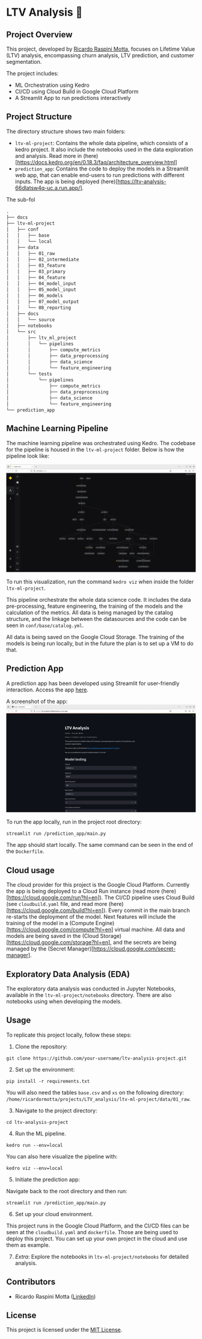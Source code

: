 # LTV Analysis 💸

## Project Overview

This project, developed by [Ricardo Raspini Motta](linkedin.com/in/ricardormotta), focuses on Lifetime Value (LTV) analysis, encompassing churn analysis, LTV prediction, and customer segmentation.

The project includes:
- ML Orchestration using Kedro
- CI/CD using Cloud Build in Google Cloud Platform
- A Streamlit App to run predictions interactively


## Project Structure

The directory structure shows two main folders:
- `ltv-ml-project`: Contains the whole data pipeline, which consists of a kedro project. It also include the notebooks used in the data exploration and analysis. Read more in (here)[https://docs.kedro.org/en/0.18.3/faq/architecture_overview.html]
- `prediction_app`: Contains the code to deploy the models in a Streamlit web app, that can enable end-users to run predictions with different inputs.   The app is being deployed (here)[https://ltv-analysis-66dlatsw4q-uc.a.run.app/]. 

The sub-fol

```
.
├── docs
├── ltv-ml-project
│   ├── conf
│   │   ├── base
│   │   └── local
│   ├── data
│   │   ├── 01_raw
│   │   ├── 02_intermediate
│   │   ├── 03_feature
│   │   ├── 03_primary
│   │   ├── 04_feature
│   │   ├── 04_model_input
│   │   ├── 05_model_input
│   │   ├── 06_models
│   │   ├── 07_model_output
│   │   └── 08_reporting
│   ├── docs
│   │   └── source
│   ├── notebooks
│   └── src
│       ├── ltv_ml_project
│       │   └── pipelines
│       │       ├── compute_metrics
│       │       ├── data_preprocessing
│       │       ├── data_science
│       │       └── feature_engineering
│       └── tests
│           └── pipelines
│               ├── compute_metrics
│               ├── data_preprocessing
│               ├── data_science
│               └── feature_engineering
└── prediction_app
```

## Machine Learning Pipeline

The machine learning pipeline was orchestrated using Kedro. The codebase for the pipeline is housed in the `ltv-ml-project` folder. Below is how the pipeline look like:

![Pipeline Screenshot](docs/kedro_viz.png)

To run this visualization, run the command `kedro viz` when inside the folder `ltv-ml-project`. 

This pipeline orchestrate the whole data science code. It includes the data pre-processing, feature engineering, the training of the models and the calculation of the metrics. All data is being managed by the catalog structure, and the linkage between the datasources and the code can be seen in `conf/base/catalog.yml`. 

All data is being saved on the Google Cloud Storage. The training of the models is being run locally, but in the future the plan is to set up a VM to do that.


## Prediction App

A prediction app has been developed using Streamlit for user-friendly interaction. Access the app [here](https://ltv-analysis-66dlatsw4q-uc.a.run.app/).

A screenshot of the app:
![Streamlit](docs/streamlit.png)

To run the app locally, run in the project root directory:
```console
streamlit run /prediction_app/main.py
```

The app should start locally. The same command can be seen in the end of the `Dockerfile`.

## Cloud usage

The cloud provider for this project is the Google Cloud Platform. Currently the app is being deployed to a Cloud Run instance (read more (here)[https://cloud.google.com/run?hl=en]). The CI/CD pipeline uses Cloud Build (see `cloudbuild.yaml` file, and read more (here)[https://cloud.google.com/build?hl=en]). Every commit in the main branch re-starts the deployment of the model. Next features will include the training of the model in a (Compute Engine)[https://cloud.google.com/compute?hl=en] virtual machine. All data and models are being saved in the (Cloud Storage)[https://cloud.google.com/storage?hl=en], and the secrets are being managed by the (Secret Manager)[https://cloud.google.com/secret-manager].

## Exploratory Data Analysis (EDA)

The exploratory data analysis was conducted in Jupyter Notebooks, available in the `ltv-ml-project/notebooks` directory. There are also notebooks using when developing the models.

## Usage

To replicate this project locally, follow these steps:

1. Clone the repository:

```console
git clone https://github.com/your-username/ltv-analysis-project.git
```

2. Set up the environment:

```console 
pip install -r requirements.txt
```

You will also need the tables `base.csv` and `xs` on the following directory:
`/home/ricardormotta/projects/LTV_analysis/ltv-ml-project/data/01_raw`.

3. Navigate to the project directory:

```console 
cd ltv-analysis-project
```

4. Run the ML pipeline.

```console 
kedro run --env=local
```

You can also here visualize the pipeline with:

```console 
kedro viz --env=local
```

5. Initiate the prediction app:

Navigate back to the root directory and then run:

```console
streamlit run /prediction_app/main.py
```

6. Set up your cloud environment.

This project runs in the Google Cloud Platform, and the CI/CD files can be seen at the `cloudbuild.yaml` and `dockerfile`. Those are being used to deploy this project. You can set up your own project in the cloud and use them as example.


7.  *Extra*: Explore the notebooks in `ltv-ml-project/notebooks` for detailed analysis.

## Contributors

- Ricardo Raspini Motta ([LinkedIn](linkedin.com/in/ricardormotta))

## License

This project is licensed under the [MIT License](https://opensource.org/license/mit/).